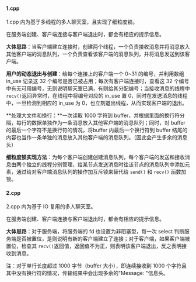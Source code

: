 #### 1.cpp

1.cpp 内为基于多线程的多人聊天室，且实现了细粒度锁。

在服务端创建、客户端连接与客户端退出时，都会有相应的提示信息。

**大体思路**：当客户端建立连接时，创建两个线程，一个负责接收消息并将消息放入其他客户端的消息队列，一个负责查看该客户端的消息队列，并将消息发送到该客户端。

**用户的动态退出与创建**：给每个连接上的客户端一个 0~31 的编号，并利用数组 in_use 记录这 32 个编号是否已被占用；每次有客户端连接时，查看这 32 个编号中有无可用编号，无则说明聊天室已满，有则给其分配编号；当接收消息的线程中 `recv()`返回异常时，在线程中将编号对应的 in_use 置 0，同时在发送消息的线程中，一旦检测到相应的 in_use 为 0，也立刻退出线程，从而实现客户端的退出。

**处理大文件和换行：**一次读取 1000 字符到 buffer，并根据里面的换行符分隔，每行的数据单独作为一条消息放入其他客户端的消息队列；同时，对 buffer 的最后一个字符不是换行符的情况，将buffer 内最后一个换行符到 buffer 结尾的内容也当作一条单独的消息放入其他客户端的消息队列。（因此会产生多余的消息头）

**细粒度锁实现方法**：为每个客户端创建创建消息队列，每个客户端的发送和接收消息由两个独立的线程分别管理，给某节点发送消息时往该节点的消息队列中添加元素，通过给对客户端消息队列的操作加互斥锁来替代给 `send()` 和 `recv()` 函数加锁。

#### 2.cpp

2.cpp 内为基于 IO 复用的多人聊天室。

在服务端创建、客户端连接与客户端退出时，都会有相应的提示信息。

**大体思路**：对于服务端，将服务端的 fd 也设置为非阻塞型，每一次 select 判断服务端是否被置位，是则说明有新的客户端建立了连接；对于客户端，如果客户端被置位，检查其 `recv()`返回值，返回值不为正，则表明该客户端退出，反之表明接收到消息。



注：对于单行长度超过 1000 字节（buffer 大小），即连续接收到 1000 个字符且其中没有换行符的情况，传输结果中会出现多余的"Message: "信息头。